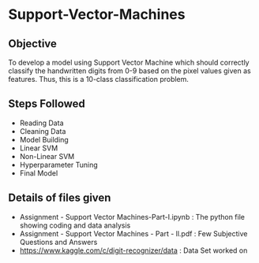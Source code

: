 # Support-Vector-Machines
## Objective
To develop a model using Support Vector Machine which should correctly classify the handwritten digits from 0-9 based on the pixel values given as features. Thus, this is a 10-class classification problem. 
## Steps Followed
- Reading Data
- Cleaning Data
- Model Building
- Linear SVM
- Non-Linear SVM
- Hyperparameter Tuning
- Final Model
## Details of files given
- Assignment - Support Vector Machines-Part-I.ipynb : The python file showing coding and data analysis
- Assignment - Support Vector Machines - Part - ll.pdf : Few Subjective Questions and Answers
- https://www.kaggle.com/c/digit-recognizer/data : Data Set worked on

